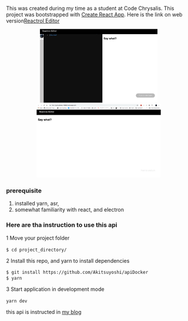 # 

This was created during my time as a student at Code Chrysalis.
This project was bootstrapped with [Create React App](https://github.com/facebookincubator/create-react-app).
Here is the link on web version[Reactrol Editor](https://pure-plateau-79856.herokuapp.com/)

<p align="center">
  <img alt="desktop" title="imgLogo" src="./src/readme/Screen Shot 2018-09-27 at 11.00.03.png" width="auto" height="200px">
  <img alt="desktopWeb" title="webImgLogo" src="./src/readme/Screen Shot 2018-09-27 at 11.12.13.png" width="auto" height="200px">
</p>


### prerequisite
1. installed yarn, asr, 
2. somewhat familiarity with react, and electron

### Here are tha instruction to use this api

1 Move your project folder

`$ cd project_directory/`

2 Install this repo, and yarn to install dependencies

```
$ git install https://github.com/Akitsuyoshi/apiDocker
$ yarn
```

3 Start application in development mode

`yarn dev`


this api is instructed in [my blog](https://medium.com/p/e63fb2631bfc/edit)
